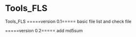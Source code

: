 Tools_FLS
=========

Tools_FLS
=====version 0.1=====
basic file list and check file

=====version 0.2=====
add md5sum

